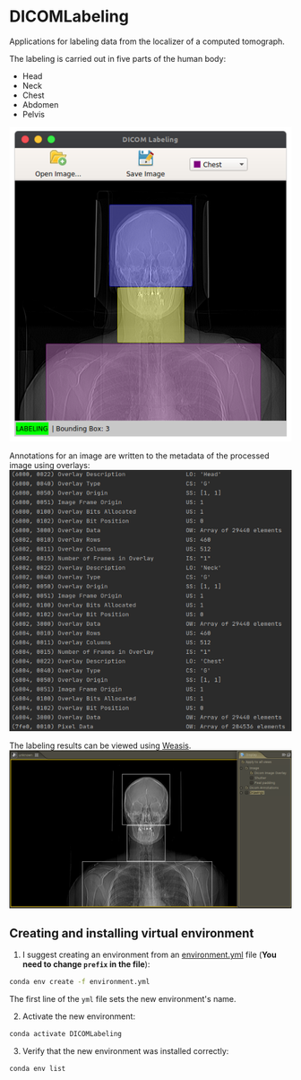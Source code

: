# DICOMLabeling
Applications for labeling data from the localizer of a computed tomograph.

The labeling is carried out in five parts of the human body:
* Head
* Neck
* Chest
* Abdomen
* Pelvis

![DICOMLabeling](https://github.com/AlexeyPopov1997/DICOMLabeling/blob/master/pictures/labeling.png?raw=true)

Annotations for an image are written to the metadata of the processed image using overlays:
![Metadata](https://github.com/AlexeyPopov1997/DICOMLabeling/blob/master/pictures/metadata.png?raw=true)

The labeling results can be viewed using [Weasis](https://github.com/nroduit/Weasis).
![Metadata](https://github.com/AlexeyPopov1997/DICOMLabeling/blob/master/pictures/result.png?raw=true)

## Creating and installing virtual environment
1. I suggest creating an environment from an [environment.yml](https://github.com/AlexeyPopov1997/DICOMLabeling/blob/master/environment.yml) file (**You need to change `prefix` in the file**):
```sh
conda env create -f environment.yml
```

The first line of the `yml` file sets the new environment's name.

2. Activate the new environment: 
```sh
conda activate DICOMLabeling
```

3. Verify that the new environment was installed correctly: 
```sh
conda env list
```
